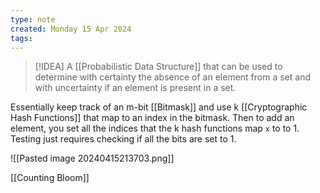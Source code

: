 ```yaml
---
type: note
created: Monday 15 Apr 2024
tags: 
---
```

> [!IDEA]
> A [[Probabilistic Data Structure]] that can be used to determine with certainty the absence of an element from a set and with uncertainty if an element is present in a set.

Essentially keep track of an m-bit [[Bitmask]] and use k [[Cryptographic Hash Functions]] that map to an index in the bitmask. Then to add an element, you set all the indices that the k hash functions map `x` to to 1. Testing just requires checking if all the bits are set to 1.

![[Pasted image 20240415213703.png]]

[[Counting Bloom]]
